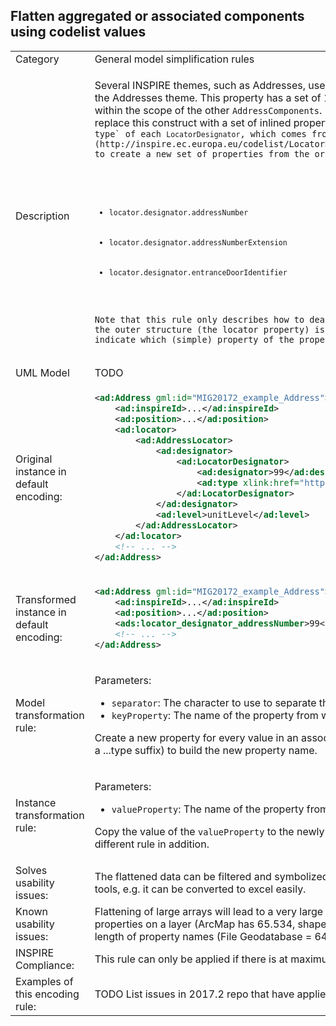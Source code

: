 ## Flatten aggregated or associated components using codelist values

<table>
<tr>
<td>Category</td>
<td>General model simplification rules</td>
</tr>
<tr>
<td>Description</td>
<td><p>Several INSPIRE themes, such as Addresses, use a soft type pattern to add a set of properties to a feature. An example for this is the <code>locator</code> in <code>Address</code> in the Addresses theme. This property has a set of 1..n <code>AddressLocators</code> that together provides a human readable designator or name of the actual address within the scope of the other <code>AddressComponents</code>. Inside the <code>AddressLocators</code>, there are 0..n <code>LocatorDesignator</code> objects. In a simplified model, we want to replace this construct with a set of inlined properties. The individual <code>LocatorDesignator</code> objects have a property that make them unique - the value of the <code>type` of each <code>LocatorDesignator</code>, which comes from the [Locator Designator Type codelist](http://inspire.ec.europa.eu/codelist/LocatorDesignatorTypeValue). We can thus use those codelist values (n.b. without the codelist namespace) to create a new set of properties from the original structures, like so:</p>
<ul>
    <li><code>locator.designator.addressNumber</code></li>
    <li><code>locator.designator.addressNumberExtension</code></li>
    <li><code>locator.designator.entranceDoorIdentifier</code></li>
</ul>
<p>Note that this rule only describes how to deal with components that have a type property or other identifying property. In the example above, the outer structure (the locator property) is also flattened. Furthermore, the instance transformation rule needs to receive a parameter to indicate which (simple) property of the property to use as a value (in the running example, that would be the <code>designator</code> property).</p>
</td>
</tr>
<tr>
<td>UML Model</td>
<td>TODO</td>
</tr>
<tr>
<td>Original instance in default encoding:</td>
<td>

```xml
<ad:Address gml:id="MIG20172_example_Address">
	<ad:inspireId>...</ad:inspireId>
	<ad:position>...</ad:position>
	<ad:locator>
		<ad:AddressLocator>
			<ad:designator>
				<ad:LocatorDesignator>
					<ad:designator>99</ad:designator>
					<ad:type xlink:href="http://inspire.ec.europa.eu/codelist/LocatorDesignatorTypeValue/addressNumber">addressNumber</ad:type>
				</ad:LocatorDesignator>
			</ad:designator>
			<ad:level>unitLevel</ad:level>
		</ad:AddressLocator>
	</ad:locator>
	<!-- ... -->
</ad:Address>
```
   
</td>
</tr>
<tr>
<td>Transformed instance in default encoding:</td>
<td>

```xml
<ad:Address gml:id="MIG20172_example_Address">
	<ad:inspireId>...</ad:inspireId>
	<ad:position>...</ad:position>
	<ads:locator_designator_addressNumber>99</ad:locator_designator_addressNumber>
	<!-- ... -->
</ad:Address>
``` 

</td>
</tr>
<tr>
<td>Model transformation rule: </td>
<td>
    <p>Parameters:</p> 
    <ul>
        <li><code>separator</code>: The character to use to separate the original property name from the type name of the components.</li>
		<li><code>keyProperty</code>: The name of the property from whose allowed values (Enumeration or Codelist) to take the new property names.
    </ul>
    <p>Create a new property for every value in an associated code list, using the original property name, the separator, and the name of the element (i.e. without a ...type suffix) to build the new property name.</p>
</td>
</tr>
<tr>
<td>Instance transformation rule:</td>
<td><p>Parameters:</p> 
    <ul>
        <li><code>valueProperty</code>: The name of the property from which to take the value to be copied to the transformed instance.</li>
    </ul>
    <p>Copy the value of the <code>valueProperty</code> to the newly created property. If the <code>valueProperty</code> is still a complex property, it might have to be transformed using a different rule in addition.</p>
    </td>
</tr>
<tr>
<td>Solves usability issues:</td>
<td>The flattened data can be filtered and symbolized easily in desktop GIS and web GIS software. The flattened data can be processed much easier by many tools, e.g. it can be converted to excel easily.</td>
</tr>
<tr>
<td>Known usability issues:</td>
<td>Flattening of large arrays will lead to a very large number of properties on the first level. Some software and formats can only work with a limited number of properties on a layer (ArcMap has 65.534, shapefile is limited to 250), so this can limit usability in extreme cases. Some software also has limits on the length of property names (File Geodatabase = 64 characters, Shapefile = 11 characters).</td>
</tr>
<tr>
<td>INSPIRE Compliance:</td>
<td>This rule can only be applied if there is at maximum one occurence of each codelist value for the type property in a set of properties.</td>
</tr>
<tr>
<td>Examples of this encoding rule:</td>
<td>TODO List issues in 2017.2 repo that have applied this pattern or very similiar ones.</td>
</tr>
</table>
